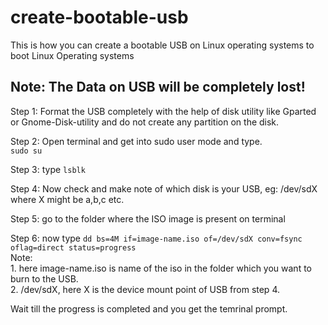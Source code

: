 # create-bootable-usb
This is how you can create a bootable USB on Linux operating systems to boot Linux Operating systems<br>

## Note: The Data on USB will be completely lost!<br>

Step 1: Format the USB completely with the help of disk utility like Gparted or Gnome-Disk-utility and do not create any partition on the disk. 

Step 2: Open terminal and get into sudo user mode and type.<br>
        ```sudo su```
        <br>
        
Step 3: type ```lsblk ```
        <br>

Step 4: Now check and make note of which disk is your USB, eg: /dev/sdX where X might be a,b,c etc.<br>

Step 5: go to the folder where the ISO image is present on terminal<br>

Step 6: now type 
        ```dd bs=4M if=image-name.iso of=/dev/sdX conv=fsync oflag=direct status=progress```<br>
        Note: <br>
        1. here image-name.iso is name of the iso in the folder which you want to burn to the USB.<br>
        2. /dev/sdX, here X is the device mount point of USB from step 4.<br>
        
Wait till the progress is completed and you get the temrinal prompt.<br>
